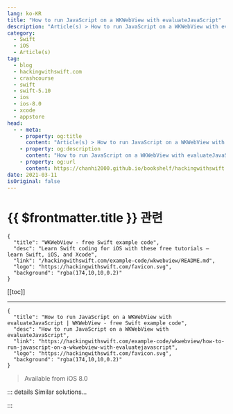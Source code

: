 ```yaml
---
lang: ko-KR
title: "How to run JavaScript on a WKWebView with evaluateJavaScript"
description: "Article(s) > How to run JavaScript on a WKWebView with evaluateJavaScript"
category:
  - Swift
  - iOS
  - Article(s)
tag: 
  - blog
  - hackingwithswift.com
  - crashcourse
  - swift
  - swift-5.10
  - ios
  - ios-8.0
  - xcode
  - appstore
head:
  - - meta:
    - property: og:title
      content: "Article(s) > How to run JavaScript on a WKWebView with evaluateJavaScript"
    - property: og:description
      content: "How to run JavaScript on a WKWebView with evaluateJavaScript"
    - property: og:url
      content: https://chanhi2000.github.io/bookshelf/hackingwithswift.com/example-code/wkwebview/how-to-run-javascript-on-a-wkwebview-with-evaluatejavascript.html
date: 2021-03-11
isOriginal: false
---
```


# {{ $frontmatter.title }} 관련

```component VPCard
{
  "title": "WKWebView - free Swift example code",
  "desc": "Learn Swift coding for iOS with these free tutorials – learn Swift, iOS, and Xcode",
  "link": "/hackingwithswift.com/example-code/wkwebview/README.md",
  "logo": "https://hackingwithswift.com/favicon.svg",
  "background": "rgba(174,10,10,0.2)"
}
```

[[toc]]

---

```component VPCard
{
  "title": "How to run JavaScript on a WKWebView with evaluateJavaScript | WKWebView - free Swift example code",
  "desc": "How to run JavaScript on a WKWebView with evaluateJavaScript",
  "link": "https://hackingwithswift.com/example-code/wkwebview/how-to-run-javascript-on-a-wkwebview-with-evaluatejavascript",
  "logo": "https://hackingwithswift.com/favicon.svg",
  "background": "rgba(174,10,10,0.2)"
}
```

> Available from iOS 8.0

<!-- TODO: 작성 -->

<!-- 
Using `evaluateJavaScript()` you can run any JavaScript in a `WKWebView` and read the result in Swift. This can be any JavaScript you want, which effectively means you can dig right into a page and pull out any kind of information you want.

Here's an example to get you started:

```swift
webView.evaluateJavaScript("document.getElementById('someElement').innerText") { (result, error) in
    if error == nil {
        print(result)
    }
}
```

-->

::: details Similar solutions…

<!--
/example-code/uikit/how-to-run-javascript-on-a-uiwebview-with-stringbyevaluatingjavascriptfrom">How to run JavaScript on a UIWebView with stringByEvaluatingJavaScript(from:) 
/example-code/wkwebview/how-to-control-the-user-interface-of-a-wkwebview-using-wkuidelegate">How to control the user interface of a WKWebView using WKUIDelegate 
/example-code/wkwebview/whats-the-difference-between-uiwebview-and-wkwebview">What's the difference between UIWebView and WKWebView? 
/example-code/uikit/how-to-load-a-html-string-into-a-wkwebview-or-uiwebview-loadhtmlstring">How to load a HTML string into a WKWebView or UIWebView: loadHTMLString() 
/example-code/wkwebview/how-to-monitor-wkwebview-page-load-progress-using-key-value-observing">How to monitor WKWebView page load progress using key-value observing</a>
-->

:::

